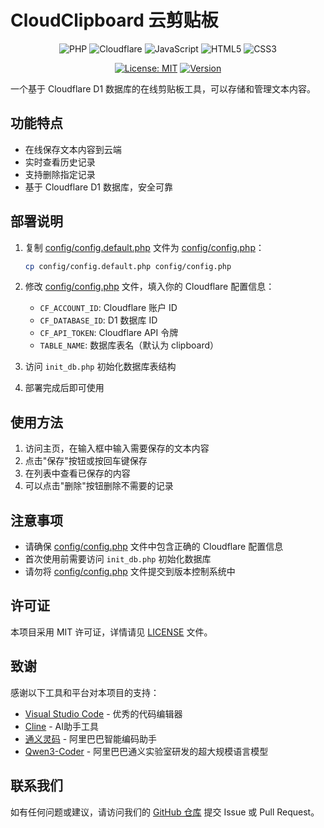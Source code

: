 # CloudClipboard 云剪贴板

<div align="center">

![PHP](https://img.shields.io/badge/PHP-777BB4?style=for-the-badge&logo=php&logoColor=white)
![Cloudflare](https://img.shields.io/badge/Cloudflare-F38020?style=for-the-badge&logo=cloudflare&logoColor=white)
![JavaScript](https://img.shields.io/badge/JavaScript-F7DF1E?style=for-the-badge&logo=javascript&logoColor=black)
![HTML5](https://img.shields.io/badge/HTML5-E34F26?style=for-the-badge&logo=html5&logoColor=white)
![CSS3](https://img.shields.io/badge/CSS3-1572B6?style=for-the-badge&logo=css3&logoColor=white)

[![License: MIT](https://img.shields.io/badge/License-MIT-yellow.svg?style=for-the-badge)](https://opensource.org/licenses/MIT)
[![Version](https://img.shields.io/badge/version-1.6-blue.svg?style=for-the-badge)](https://github.com/your-username/cloudclipboard)

</div>


一个基于 Cloudflare D1 数据库的在线剪贴板工具，可以存储和管理文本内容。

## 功能特点

- 在线保存文本内容到云端
- 实时查看历史记录
- 支持删除指定记录
- 基于 Cloudflare D1 数据库，安全可靠

## 部署说明

1. 复制 [config/config.default.php](file:///config/config.default.php) 文件为 [config/config.php](file:///config/config.php)：
   ```bash
   cp config/config.default.php config/config.php
   ```

2. 修改 [config/config.php](file:///config/config.php) 文件，填入你的 Cloudflare 配置信息：
   - `CF_ACCOUNT_ID`: Cloudflare 账户 ID
   - `CF_DATABASE_ID`: D1 数据库 ID
   - `CF_API_TOKEN`: Cloudflare API 令牌
   - `TABLE_NAME`: 数据库表名（默认为 clipboard）

3. 访问 `init_db.php` 初始化数据库表结构

4. 部署完成后即可使用

## 使用方法

1. 访问主页，在输入框中输入需要保存的文本内容
2. 点击"保存"按钮或按回车键保存
3. 在列表中查看已保存的内容
4. 可以点击"删除"按钮删除不需要的记录

## 注意事项

- 请确保 [config/config.php](file:///config/config.php) 文件中包含正确的 Cloudflare 配置信息
- 首次使用前需要访问 `init_db.php` 初始化数据库
- 请勿将 [config/config.php](file:///config/config.php) 文件提交到版本控制系统中

## 许可证

本项目采用 MIT 许可证，详情请见 [LICENSE](file:///LICENSE) 文件。

## 致谢

感谢以下工具和平台对本项目的支持：

- [Visual Studio Code](https://code.visualstudio.com/) - 优秀的代码编辑器
- [Cline](https://github.com/cline/cline.git) - AI助手工具
- [通义灵码](https://tongyi.aliyun.com/lingma/) - 阿里巴巴智能编码助手
- [Qwen3-Coder](https://tongyi.aliyun.com/qianwen/) - 阿里巴巴通义实验室研发的超大规模语言模型

## 联系我们

如有任何问题或建议，请访问我们的 [GitHub 仓库](https://github.com/lukechern/CloudClipboard) 提交 Issue 或 Pull Request。
